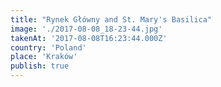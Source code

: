 ```yaml
---
title: "Rynek Główny and St. Mary's Basilica"
image: './2017-08-08_18-23-44.jpg'
takenAt: '2017-08-08T16:23:44.000Z'
country: 'Poland'
place: 'Kraków'
publish: true
---
```


